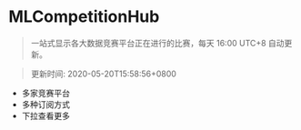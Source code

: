 # MLCompetitionHub

> 一站式显示各大数据竞赛平台正在进行的比赛，每天 16:00 UTC+8 自动更新。
  
> 更新时间: 2020-05-20T15:58:56+0800 

* 多家竞赛平台
* 多种订阅方式
* 下拉查看更多